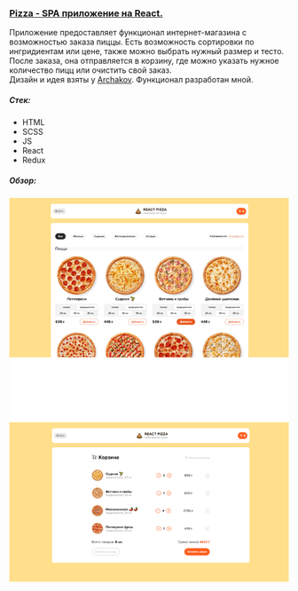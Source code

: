 ### [Pizza - SPA приложение на React.](https://stalise.github.io/React-Pizza)
Приложение предоставляет функционал интернет-магазина с возможностью заказа пиццы. Есть возможность сортировки по ингридиентам или цене, также можно выбрать нужный размер и тесто. После заказа, она отправляется в корзину, где можно указать нужное количество пицц или очистить свой заказ.  
Дизайн и идея взяты у [Archakov](https://github.com/Archakov06). Функционал разработан мной.
##### Стек:
* HTML
* SCSS
* JS
* React
* Redux

##### Обзор:  
![screenshots](./images/PIZZA_FON.png)